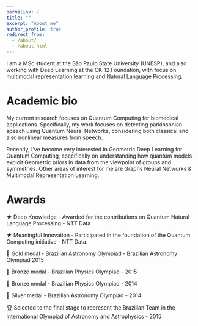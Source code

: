 ```yaml
---
permalink: /
title: ""
excerpt: "About me"
author_profile: true
redirect_from: 
  - /about/
  - /about.html
---
```


I am a MSc student at the São Paulo State University (UNESP), and also working with Deep Learning at the CK-12 Foundation, with focus on multimodal representation learning and Natural Language Processing.

Academic bio
======
My current research focuses on Quantum Computing for biomedical applications. Specifically, my work focuses on detecting parkinsonian speech using Quantum Neural Networks, considering both classical and also nonlinear measures from speech.

Recently, I've become very interested in Geometric Deep Learning for Quantum Computing, specifically on understanding how quantum models exploit Geometric priors in data from the viewpoint of groups and symmetries. Other areas of interest for me are Graphs Neural Networks & Multimodal Representation Learning.

Awards
======
★ Deep Knowledge - Awarded for the contributions on Quantum Natural Language Processing - NTT Data

★ Meaningful Innovation - Participated in the foundation of the Quantum Computing initiative - NTT Data. 

🏅 Gold medal - Brazilian Astronomy Olympiad - Brazilian Astronomy Olympiad 2015

🥉 Bronze medal - Brazilian Physics Olympiad - 2015

🥉 Bronze medal - Brazilian Physics Olympiad - 2014

🥈 Silver medal - Brazilian Astronomy Olympiad - 2014

🏆 Selected to the final stage to represent the Brazilian Team in the International Olympiad of Astronomy and Astrophysics - 2015
